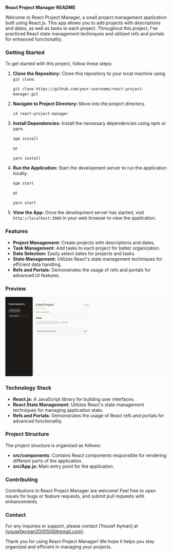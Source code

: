 **React Project Manager README**

Welcome to React Project Manager, a small project management application built using React.js. This app allows you to add projects with descriptions and dates, as well as tasks to each project. Throughout this project, I've practiced React state management techniques and utilized refs and portals for enhanced functionality.

### Getting Started

To get started with this project, follow these steps:

1. **Clone the Repository:**
   Clone this repository to your local machine using `git clone`.

   ```
   git clone https://github.com/your-username/react-project-manager.git
   ```

2. **Navigate to Project Directory:**
   Move into the project directory.

   ```
   cd react-project-manager
   ```

3. **Install Dependencies:**
   Install the necessary dependencies using npm or yarn.

   ```
   npm install
   ```

   or

   ```
   yarn install
   ```

4. **Run the Application:**
   Start the development server to run the application locally.

   ```
   npm start
   ```

   or

   ```
   yarn start
   ```

5. **View the App:**
   Once the development server has started, visit `http://localhost:3000` in your web browser to view the application.

### Features

- **Project Management:** Create projects with descriptions and dates.
- **Task Management:** Add tasks to each project for better organization.
- **Date Selection:** Easily select dates for projects and tasks.
- **State Management:** Utilizes React's state management techniques for efficient data handling.
- **Refs and Portals:** Demonstrates the usage of refs and portals for advanced UI features.

### Preview

![App preview](/src/assets/screenshot.jpeg)

### Technology Stack

- **React.js:** A JavaScript library for building user interfaces.
- **React State Management:** Utilizes React's state management techniques for managing application state.
- **Refs and Portals:** Demonstrates the usage of React refs and portals for advanced functionality.

### Project Structure

The project structure is organized as follows:

- **src/components:** Contains React components responsible for rendering different parts of the application.
- **src/App.js:** Main entry point for the application.

### Contributing

Contributions to React Project Manager are welcome! Feel free to open issues for bugs or feature requests, and submit pull requests with enhancements.

### Contact

For any inquiries or support, please contact [Yousef Ayman] at [yousefayman2000500@gmail.com].

Thank you for using React Project Manager! We hope it helps you stay organized and efficient in managing your projects.
